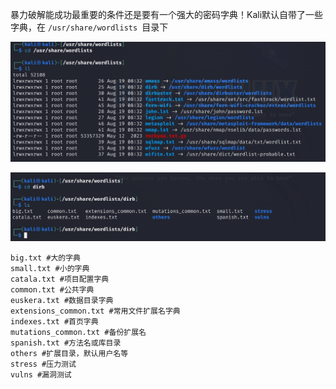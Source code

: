 

暴力破解能成功最重要的条件还是要有一个强大的密码字典！Kali默认自带了一些字典，在 `/usr/share/wordlists `目录下

![image-20231121161952957](./imgs/image-20231121161952957.png)

![image-20231121162031839](./imgs/image-20231121162031839.png)

```
big.txt #大的字典
small.txt #小的字典
catala.txt #项目配置字典
common.txt #公共字典
euskera.txt #数据目录字典
extensions_common.txt #常用文件扩展名字典
indexes.txt #首页字典
mutations_common.txt #备份扩展名
spanish.txt #方法名或库目录
others #扩展目录，默认用户名等
stress #压力测试
vulns #漏洞测试
```



